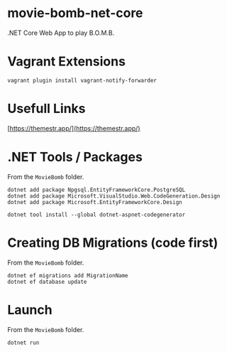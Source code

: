 # movie-bomb-net-core
.NET Core Web App to play B.O.M.B.

# Vagrant Extensions
```
vagrant plugin install vagrant-notify-forwarder
```

# Usefull Links

[https://themestr.app/](https://themestr.app/)

# .NET Tools / Packages

From the `MovieBomb` folder.

```
dotnet add package Npgsql.EntityFrameworkCore.PostgreSQL
dotnet add package Microsoft.VisualStudio.Web.CodeGeneration.Design
dotnet add package Microsoft.EntityFrameworkCore.Design

dotnet tool install --global dotnet-aspnet-codegenerator
```

# Creating DB Migrations (code first)

From the `MovieBomb` folder.

```
dotnet ef migrations add MigrationName
dotnet ef database update
```

# Launch

From the `MovieBomb` folder.

```
dotnet run
```

